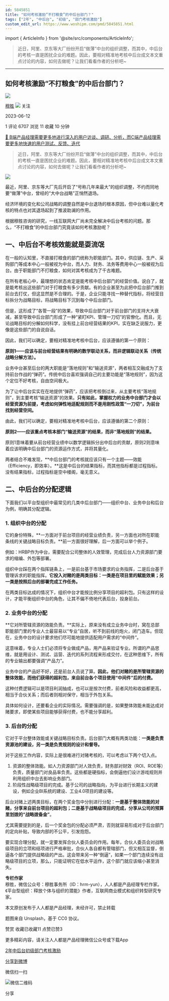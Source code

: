 ```yaml
---
id: 5845851
title: "如何考核激励“不打粮食”的中后台部门？"
tags: ["2年", "中后台", "初级", "部门考核激励"]
custom_edit_url: https://www.woshipm.com/pmd/5845851.html
---
```

import { ArticleInfo } from '@site/src/components/ArticleInfo';

<ArticleInfo
    author="穆胜"
    authorLink="https://www.woshipm.com/u/1087150"
    published="2023-06-12"
    views={6707}
    comments={1}
    collects={11}
/>

> 近日，阿里、京东等大厂纷纷开启“做薄”中台的组织调整，而其中，中后台的考核一直是困扰企业的难题。因此，要相对精准地考核中后台成文本文重点讨论的内容，如何去做呢？让我们看看作者的分析吧~

---

## 如何考核激励“不打粮食”的中后台部门？

[![](https://image.woshipm.com/wp-files/2020/06/W3NZFkFhbF3oK7UpvEyr.jpg!/both/72x72)](https://www.woshipm.com/u/1087150)

[穆胜](https://www.woshipm.com/u/1087150) ![](https://static.woshipm.com/tag/1121_1@2x.png) 关注

2023-06-12

1 评论 6707 浏览 11 收藏 10 分钟

[🔗 B端产品经理需要更多地进行深入的用户访谈、调研、分析，而C端产品经理需要更多地快速的用户测试、反馈、迭代](https://ke.qidianla.com/courses/bcpm)

> 近日，阿里、京东等大厂纷纷开启“做薄”中台的组织调整，而其中，中后台的考核一直是困扰企业的难题。因此，要相对精准地考核中后台成文本文重点讨论的内容，如何去做呢？让我们看看作者的分析吧~

![](https://image.woshipm.com/2023/04/13/e792f2ba-d9e1-11ed-a8b0-00163e0b5ff3.jpg)

最近，阿里、京东等大厂先后开启了“号称几年来最大”的组织调整，不约而同地要“做薄”中台，曾经的“大中台战略”正悄然退场。

经济环境的变化和公司战略的调整自然是中台退场的根本原因，但中台难以量化考核的特点也对其退场起到了推波助澜的作用。

根据穆胜咨询的研究，一线互联网大厂尚未完全解决中后台考核的问题。那么，“不打粮食”的中后台部门究竟该如何考核激励呢？

## 一、中后台不考核效能就是耍流氓

在一般的认知里，不直接打粮食的部门统称为职能部门。其中，供应链、生产、采购部门等成本中心一般被视为中台，而人力、财务、法务等费用中心一般被视为后台。由于职能部门不打粮食，如何对其考核成为了千古难题。

在所有老板心中，最理想的状态肯定是能考核中后台部门的经营价值。说白了，就是能考核出这些部门对于打粮食有多少贡献。有的企业甚至为此把中后台部门推到前台去打仗，但这显然是不合理的。于是，企业只能寻找一种替代指标，将经营目标拆分为战略目标，将战略目标下沉到每个中后台部门。

但是，这形成了“各管一段”的效果，导致中后台部门对于前台部门的支持大大衰减，甚至导致中后台部门形成了一种“紧盯KPI、管理一刀切”的官僚化。而且，无论战略目标的分解如何科学，没有挂上前台经营结果的KPI，实在缺乏说服力，更像是这些部门的自说自话。

因此，我们可以确定，要相对精准地考核中后台，应该遵循的第一个原则：

**原则1——应该与前台经营结果有明确的数学联动关系，而非逻辑联动关系（传统战略分解方法）。**

业务中台甚至后台的两大职能是“落地规则”和“输送资源”，两者相互交融成为了支持前台作战的“弹药”。传统中后台喜欢强调自己的主要功能是“落地规则”，因为这个定位不好考核，自由空间极大。

为了让中后台实实在在地提供“弹药”，应该把考核倒过来，从主要考核“落地规则”，到主要考核“输送资源”的效果。**只有如此，掌握权力的业务中台部门才会以经营资源为前提，考虑如何弹性地适配规则而不是用刚性政策“一刀切”，为前台找到经营空间。**

由此，我们可以确定，要相对精准地考核中后台，应该遵循的第二个原则：

**原则2——应该重点考核本部门“输送资源”的结果，而非“落地规则”的结果。**

原则1意味着要从前台经营业绩中以数学逻辑拆分出中后台的贡献，原则2则意味着应该明确中后台部门的资源运作方式，并将其量化。

两者结合不难发现，**中后台部门的考核就应该只有一个主题——效能（Efficiency，即效率）。**这是中后台的结果指标，而其他指标都是过程指标。没有结果指标，过程指标是空中楼阁，毫无意义。

## 二、中后台的分配逻辑

下面我们以平台型组织中最常见的几类中后台部门——组织中台、业务中台和后台为例，明确其分配逻辑。

### 1\. 组织中台的分配

它的身份特殊，**一方面对于前台项目的经营业绩负责，另一方面也对所在职能条线的关键战略目标负责。**前一方面很好理解，后一方面可以举个例子。

例如：HRBP作为中台，需要配合公司整体的人效管理，完成后台人力资源部门要求的缩编、外包等部署。

组织中台踩在两个指挥链条上，一是前台基于市场要求的业务指挥，二是后台基于管理诉求的职能指挥。**它投入对赌的是两类目标：一类是在项目里的赋能效果；另一类是按照后台的部署完成工作任务。**

在两类目标达成的情况下，组织中台才能按比例分享项目的超利包。只有这样的设计，才能平衡组织中台的角色，让其不偏不倚地代表后台，投身前台。

### 2\. 业务中台的分配

**它对所管辖资源的效能负责。**实际上，原来没有成立业务中台时，窝在总部职能部门里的专业人士最容易以“专业”自居，听不到前线的炮火，闭门造车。但现在，业务中台的设计要求他们尽可能地提供适配用户需求的“中间件”。

这意味着，专业人士们必须将专业做成产品，用产品来验证专业。所谓的产品思维，就是用设计、测试、运营、迭代的系列流程来形成交付，在这种思维下，所有的专业输出都要强调“产品力”。

业务中台的产品好不好，还是前台人员说了算。**因此，他们对赌的是所管辖资源的整体效能，而他们获得的超利包，来自前台各个项目使用“中间件”后的付费。**

这种付费逻辑可以是项目利润抽成，也可以是按次付费，前者风险和收益都更高，相当于合伙关系；而后者则相对保守，相当于外包关系。

具体如何设计，还要看企业的实际情况。需要强调的是，如果整体效能未能达成对赌要求，即使某些项目能够获得付费，也不能分享超利。

### 3\. 后台的分配

它对于平台整体效能或关键战略目标负责。后台部门大概有两类功能：**一类是负责资源池的建设，另一类是负责规则的设计和督导。**

对于这些工作内容，实际上是很难进行对赌考核的，可以考虑以下两个切入点。

1.  资源的整体效能。如人力资源部门对人效负责，财务部对财效（ROI、ROE等）负责，质量部门对良品率负责。这些都是硬指标，会倒逼他们设计游戏规则并利用组织中台去影响业务部门。
2.  阶段性战略级项目的完成。基于公司的战略指向，为平台进行长期主义的建设，例如企业BI系统的建设、工业4.0项目的建设等。

后台对赌上述两类目标，在两个奖金包中分别进行分配：**一是基于整体效能的对赌，分享来自前台项目的超利包；二是基于战略级项目的完成，分享从公司的预算里划拨的“战略拨备金”**。

尤其需要提到的是，后一个奖金包的分配必须严肃，否则就容易形成对于后台部门的定向补贴，导致内部的不公平，引发抱怨。

要实现合理分配，就一定要发挥合伙人委员会的作用。每年，合伙人委员会对战略级项目的立项和结项进行严格审批，合伙人各自都有管辖部门，但又相互监督，倒逼各个部门提供战略级的产出。这会带来另一种“倒逼”，如果一个部门连续没有战略级项目的立项，那么，只能证明它在低水平运作，这个部门就应该缩小甚至消失。

**专栏作家**  
穆胜，微信公众号：穆胜事务所（ID：hrm-yun），人人都是产品经理专栏作家。《平台型组织：释放个体与组织的潜能》作者，互联网商业模式和组织转型研究专家。

本文原创发布于人人都是产品经理，未经许可，禁止转载

题图来自 Unsplash，基于 CC0 协议。

赞赏 收藏已收藏11 点赞已赞3

更多精彩内容，请关注人人都是产品经理微信公众号或下载App

[2年](https://www.woshipm.com/tag/2%e5%b9%b4)[中后台](https://www.woshipm.com/tag/%e4%b8%ad%e5%90%8e%e5%8f%b0)[初级](https://www.woshipm.com/tag/%e5%88%9d%e7%ba%a7)[部门考核激励](https://www.woshipm.com/tag/%e9%83%a8%e9%97%a8%e8%80%83%e6%a0%b8%e6%bf%80%e5%8a%b1)

[分享到微博](https://service.weibo.com/share/share.php?appkey=2775287854&title=如何考核激励“不打粮食”的中后台部门？&url=https://www.woshipm.com/pmd/5845851.html&pic=https://image.woshipm.com/2023/04/13/e792f2ba-d9e1-11ed-a8b0-00163e0b5ff3.jpg)

微信扫一扫

![微信二维码](https://api.pwmqr.com/qrcode/create/?url=https://www.woshipm.com/pmd/5845851.html)

分享